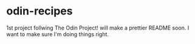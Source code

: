 # odin-recipes
1st project follwing The Odin Project! will make a prettier README soon.
I want to make sure I'm doing things right.
